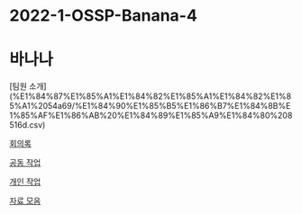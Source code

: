# 2022-1-OSSP-Banana-4
# 바나나

[팀원 소개]
(%E1%84%87%E1%85%A1%E1%84%82%E1%85%A1%E1%84%82%E1%85%A1%2054a69/%E1%84%90%E1%85%B5%E1%86%B7%E1%84%8B%E1%85%AF%E1%86%AB%20%E1%84%89%E1%85%A9%E1%84%80%208516d.csv)

[회의록](%E1%84%87%E1%85%A1%E1%84%82%E1%85%A1%E1%84%82%E1%85%A1%2054a69/%E1%84%92%E1%85%AC%E1%84%8B%E1%85%B4%E1%84%85%E1%85%A9%E1%86%A8%204cf9f.csv)

[공동 작업](%E1%84%87%E1%85%A1%E1%84%82%E1%85%A1%E1%84%82%E1%85%A1%2054a69/%E1%84%80%E1%85%A9%E1%86%BC%E1%84%83%E1%85%A9%E1%86%BC%20%E1%84%8C%E1%85%A1%E1%86%A8%202e67d.csv)

[개인 작업](%E1%84%87%E1%85%A1%E1%84%82%E1%85%A1%E1%84%82%E1%85%A1%2054a69/%E1%84%80%E1%85%A2%E1%84%8B%E1%85%B5%E1%86%AB%20%E1%84%8C%E1%85%A1%E1%86%A8%E1%84%8B%205ec83.csv)

[자료 모음](%E1%84%87%E1%85%A1%E1%84%82%E1%85%A1%E1%84%82%E1%85%A1%2054a69/%E1%84%8C%E1%85%A1%E1%84%85%E1%85%AD%20%E1%84%86%E1%85%A9%E1%84%8B%E1%85%B3%E1%86%B7%20c54b6.md)
